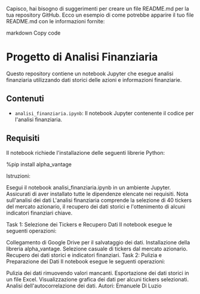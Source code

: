 
Capisco, hai bisogno di suggerimenti per creare un file README.md per la tua repository GitHub. Ecco un esempio di come potrebbe apparire il tuo file README.md con le informazioni fornite:

markdown
Copy code
# Progetto di Analisi Finanziaria

Questo repository contiene un notebook Jupyter che esegue analisi finanziaria utilizzando dati storici delle azioni e informazioni finanziarie.

## Contenuti

- `analisi_finanziaria.ipynb`: Il notebook Jupyter contenente il codice per l'analisi finanziaria.

## Requisiti

Il notebook richiede l'installazione delle seguenti librerie Python:

%pip install alpha_vantage

Istruzioni:

Esegui il notebook analisi_finanziaria.ipynb in un ambiente Jupyter.
Assicurati di aver installato tutte le dipendenze elencate nei requisiti.
Nota sull'analisi dei dati
L'analisi finanziaria comprende la selezione di 40 tickers del mercato azionario, il recupero dei dati storici e l'ottenimento di alcuni indicatori finanziari chiave.

Task 1: Selezione dei Tickers e Recupero Dati
Il notebook esegue le seguenti operazioni:

Collegamento di Google Drive per il salvataggio dei dati.
Installazione della libreria alpha_vantage.
Selezione casuale di tickers dal mercato azionario.
Recupero dei dati storici e indicatori finanziari.
Task 2: Pulizia e Preparazione dei Dati
Il notebook esegue le seguenti operazioni:

Pulizia dei dati rimuovendo valori mancanti.
Esportazione dei dati storici in un file Excel.
Visualizzazione grafica dei dati per alcuni tickers selezionati.
Analisi dell'autocorrelazione dei dati.
Autori:
Emanuele Di Luzio
